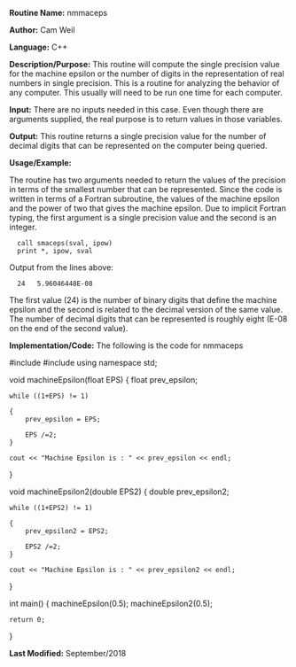 **Routine Name:**           nmmaceps

**Author:** Cam Weil

**Language:** C++

**Description/Purpose:** This routine will compute the single precision value for the machine epsilon or the number of digits
in the representation of real numbers in single precision. This is a routine for analyzing the behavior of any computer. This
usually will need to be run one time for each computer.

**Input:** There are no inputs needed in this case. Even though there are arguments supplied, the real purpose is to
return values in those variables.

**Output:** This routine returns a single precision value for the number of decimal digits that can be represented on the
computer being queried.

**Usage/Example:**

The routine has two arguments needed to return the values of the precision in terms of the smallest number that can be
represented. Since the code is written in terms of a Fortran subroutine, the values of the machine epsilon and
the power of two that gives the machine epsilon. Due to implicit Fortran typing, the first argument is a single precision
value and the second is an integer.

      call smaceps(sval, ipow)
      print *, ipow, sval

Output from the lines above:

      24   5.96046448E-08

The first value (24) is the number of binary digits that define the machine epsilon and the second is related to the
decimal version of the same value. The number of decimal digits that can be represented is roughly eight (E-08 on the
end of the second value).

**Implementation/Code:** The following is the code for nmmaceps

#include<iostream>
#include <cfloat>
using namespace std;

void machineEpsilon(float EPS)
{
    float prev_epsilon;
    
    while ((1+EPS) != 1)
        
    {
        prev_epsilon = EPS;
        
        EPS /=2;
    }
    
    cout << "Machine Epsilon is : " << prev_epsilon << endl;
}

void machineEpsilon2(double EPS2)
{
    double prev_epsilon2;
    
    while ((1+EPS2) != 1)
        
    {
        prev_epsilon2 = EPS2;
        
        EPS2 /=2;
    }
    
    cout << "Machine Epsilon is : " << prev_epsilon2 << endl;
}

int main()
{
    machineEpsilon(0.5);
    machineEpsilon2(0.5);
    
    return 0;
}

**Last Modified:** September/2018
